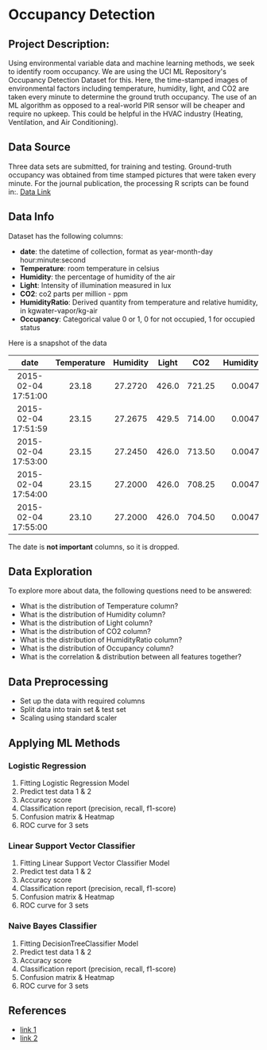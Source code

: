 # Occupancy Detection

## Project Description:
Using environmental variable data and machine learning methods, we seek to identify room occupancy. 
We are using the UCI ML Repository's Occupancy Detection Dataset for this. Here, the time-stamped images of environmental
factors including temperature, humidity, light, and CO2 are taken every minute to determine the ground truth occupancy. 
The use of an ML algorithm as opposed to a real-world PIR sensor will be cheaper and require no upkeep. This could be 
helpful in the HVAC industry (Heating, Ventilation, and Air Conditioning).

## Data Source
Three data sets are submitted, for training and testing. Ground-truth occupancy was obtained from time stamped pictures that were taken every minute.
For the journal publication, the processing R scripts can be found in:. [Data Link](https://archive.ics.uci.edu/ml/datasets/Occupancy+Detection+)

## Data Info

Dataset has the following columns:
- **date**: the datetime of collection, format as year-month-day hour:minute:second
- **Temperature**: room temperature in celsius
- **Humidity**: the percentage of humidity of the air
- **Light**: Intensity of illumination measured in lux
- **CO2**: co2 parts per million - ppm
- **HumidityRatio**:  Derived quantity from temperature and relative humidity, in kgwater-vapor/kg-air
- **Occupancy**: Categorical value 0 or 1, 0 for not occupied, 1 for occupied status


Here is a snapshot of the data

|         date         | Temperature | Humidity | Light  |   CO2   | HumidityRatio | Occupancy |
|:--------------------:|:-----------:|:--------:|:------:|:-------:|:-------------:|:---------:|
| 2015-02-04 17:51:00  |    23.18    | 27.2720  | 426.0  | 721.25  |   0.004793    |     1     |
| 2015-02-04 17:51:59  |    23.15    | 27.2675  | 429.5  | 714.00  |   0.004783    |     1     | 
| 2015-02-04 17:53:00  |    23.15    | 27.2450  | 426.0  | 713.50  |   0.004779    |     1     |
| 2015-02-04 17:54:00  |    23.15    | 27.2000  | 426.0  | 708.25  |   0.004772    |     1     |
| 2015-02-04 17:55:00  |    23.10    | 27.2000  | 426.0  | 704.50  |   0.004757    |     1     |

The date is **not important** columns, so it is dropped.

## Data Exploration
To explore more about data, the following questions need to be answered:
  - What is the distribution of Temperature column?
  - What is the distribution of Humidity column?
  - What is the distribution of Light column?
  - What is the distribution of CO2 column?
  - What is the distribution of HumidityRatio column?
  - What is the distribution of Occupancy column?
  - What is the correlation & distribution between all features together? 

## Data Preprocessing
  - Set up the data with required columns
  - Split data into train set & test set
  - Scaling using standard scaler

## Applying ML Methods  
### Logistic Regression 
   1. Fitting Logistic Regression Model
   2. Predict test data 1 & 2
   3. Accuracy score
   4. Classification report (precision, recall, f1-score)
   5. Confusion matrix & Heatmap
   6. ROC curve for 3 sets
### Linear Support Vector Classifier
   1. Fitting Linear Support Vector Classifier Model
   2. Predict test data 1 & 2
   3. Accuracy score
   4. Classification report (precision, recall, f1-score)
   5. Confusion matrix & Heatmap
   6. ROC curve for 3 sets
### Naive Bayes Classifier
   1. Fitting DecisionTreeClassifier Model
   2. Predict test data 1 & 2
   3. Accuracy score
   4. Classification report (precision, recall, f1-score)
   5. Confusion matrix & Heatmap
   6. ROC curve for 3 sets

## References
  - [link 1](https://www.kaggle.com/datasets/robmarkcole/occupancy-detection-data-set-uci)
  - [link 2](https://scikit-learn.org/stable/modules/generated/sklearn.metrics.roc_curve.html)

